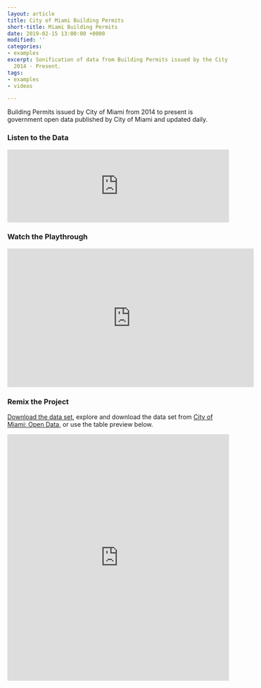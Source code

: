 ```yaml
---
layout: article
title: City of Miami Building Permits
short-title: Miami Building Permits
date: 2019-02-15 13:00:00 +0000
modified: ''
categories:
- examples
excerpt: Sonification of data from Building Permits issued by the City of Miami from
  2014 - Present.
tags:
- examples
- videos

---
```

Building Permits issued by City of Miami from 2014 to present is government open data published by City of Miami and updated daily.

### Listen to the Data

<iframe width="100%" height="166" scrolling="no" frameborder="no" allow="autoplay" src="https://w.soundcloud.com/player/?url=https%3A//api.soundcloud.com/tracks/581285268%3Fsecret_token%3Ds-3gAaL&color=%23f57c00&auto_play=false&hide_related=false&show_comments=true&show_user=true&show_reposts=false&show_teaser=true"></iframe>

### Watch the Playthrough

<iframe width="560" height="315" src="https://www.youtube.com/embed/to_crzxnAZ4" frameborder="0" allow="accelerometer; autoplay; encrypted-media; gyroscope; picture-in-picture" allowfullscreen></iframe>

### Remix the Project

[Download the data set](https://drive.google.com/open?id=1BndiYrJf2V2oGt5pwguqj70KV0_NaApy "City of Miami Building Permits "), explore and download the data set from [City of Miami: Open Data](https://data.miamigov.com/Government/Building-Permits-Issued-By-City-Of-Miami-From-2014/2wxc-e53n "City of Miami Building Permits "), or use the table preview below.

<iframe width="100%" height="560" title="Building Permits Issued By City Of Miami From 2014 To Present" src="https://data.miamigov.com/w/2wxc-e53n/?cur=Mp_7f-FEla1&from=root" frameborder="0" scrolling="no"><a href="https://data.miamigov.com/Government/Building-Permits-Issued-By-City-Of-Miami-From-2014/2wxc-e53n" title="Building Permits Issued By City Of Miami From 2014 To Present" target="_blank">Building Permits Issued By City Of Miami From 2014 To Present</a></iframe>